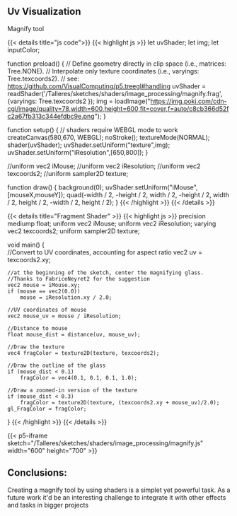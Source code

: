 
## Uv Visualization

Magnify tool

{{< details title="js code">}}
{{< highlight js >}}
let uvShader;
let img;
let inputColor; 

function preload() {
  // Define geometry directly in clip space (i.e., matrices: Tree.NONE).
  // Interpolate only texture coordinates (i.e., varyings: Tree.texcoords2).
  // see: https://github.com/VisualComputing/p5.treegl#handling
  uvShader = readShader('/Talleres/sketches/shaders/image_processing/magnify.frag',
                        {varyings: Tree.texcoords2 });
  img = loadImage("https://img.poki.com/cdn-cgi/image/quality=78,width=600,height=600,fit=cover,f=auto/c8cb366d52fc2a67fb313c344efdbc9e.png");
}

function setup() {
  // shaders require WEBGL mode to work
  createCanvas(580,670, WEBGL);
  noStroke();
  textureMode(NORMAL);
  shader(uvShader);
  uvShader.setUniform("texture",img);
  uvShader.setUniform("iResolution",[650,800]);
}

//uniform vec2 iMouse;
//uniform vec2 iResolution;
//uniform vec2 texcoords2;
//uniform sampler2D texture;

function draw() {
  background(0);
  uvShader.setUniform("iMouse",[mouseX,mouseY]);
  quad(-width / 2, -height / 2, width / 2, -height / 2,
      width / 2, height / 2, -width / 2, height / 2);
}
{{< /highlight >}}
{{< /details >}}

{{< details title="Fragment Shader" >}}
{{< highlight js >}}
precision mediump float;
uniform vec2 iMouse;
uniform vec2 iResolution;
varying vec2 texcoords2;
uniform sampler2D texture;

void main()
{   
    //Convert to UV coordinates, accounting for aspect ratio
    vec2 uv = texcoords2.xy;
    
    //at the beginning of the sketch, center the magnifying glass.
    //Thanks to FabriceNeyret2 for the suggestion
    vec2 mouse = iMouse.xy;
    if (mouse == vec2(0.0))
        mouse = iResolution.xy / 2.0;
    
    //UV coordinates of mouse
    vec2 mouse_uv = mouse / iResolution;
    
    //Distance to mouse
    float mouse_dist = distance(uv, mouse_uv);
    
    //Draw the texture
	vec4 fragColor = texture2D(texture, texcoords2);
    
    //Draw the outline of the glass
    if (mouse_dist < 0.1)
        fragColor = vec4(0.1, 0.1, 0.1, 1.0);
    
    //Draw a zoomed-in version of the texture
    if (mouse_dist < 0.3)
        fragColor = texture2D(texture, (texcoords2.xy + mouse_uv)/2.0);
    gl_FragColor = fragColor;
}
{{< /highlight >}}
{{< /details >}}

{{< p5-iframe sketch="/Talleres/sketches/shaders/image_processing/magnify.js" width="600" height="700" >}}

## Conclusions:

Creating a magnify tool by using shaders is a simplet yet powerful task. As a future work it'd be an interesting challenge to integrate it with other effects and tasks in bigger projects
